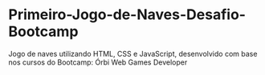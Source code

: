 # Primeiro-Jogo-de-Naves-Desafio-Bootcamp
Jogo de naves utilizando HTML, CSS e JavaScript, desenvolvido com base nos cursos do Bootcamp: Órbi Web Games Developer
